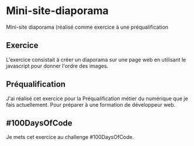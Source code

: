 # Mini-site-diaporama
Mini-site diaporama (réalisé comme exercice à une préqualification

## Exercice
L'exercice consistait à créer un diaporama sur une page web en utilisant le javascript pour donner l'ordre des images. 

## Préqualification
J'ai réalisé cet exercice pour la Préqualification métier du numérique que je fais actuellement. Pour préparer à une formation de développeur web. 

## #100DaysOfCode
Je mets cet exercice au challenge #100DaysOfCode. 
